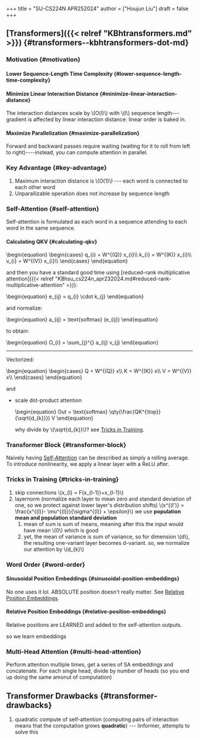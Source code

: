 +++
title = "SU-CS224N APR252024"
author = ["Houjun Liu"]
draft = false
+++

## [Transformers]({{< relref "KBhtransformers.md" >}}) {#transformers--kbhtransformers-dot-md}


### Motivation {#motivation}


#### Lower Sequence-Length Time Complexity {#lower-sequence-length-time-complexity}


#### Minimize Linear Interaction Distance {#minimize-linear-interaction-distance}

The interaction distances scale by \\(O(l)\\) with \\(l\\) sequence length---gradient is affected by linear interaction distance: linear order is baked in.


#### Maximize Parallelization {#maximize-parallelization}

Forward and backward passes require waiting (waiting for it to roll from left to right)----instead, you can compute attention in parallel.


### Key Advantage {#key-advantage}

1.  Maximum interaction distance is \\(O(1)\\) --- each word is connected to each other word
2.  Unparallizable operation does not increase by sequence length


### Self-Attention {#self-attention}

Self-attention is formulated as each word in a sequence attending to each word in the same sequence.


#### Calculating QKV {#calculating-qkv}

\begin{equation}
\begin{cases}
q\_{i} = W^{(Q)} x\_{i}\\\\
k\_{i} = W^{(K)} x\_{i}\\\\
v\_{i} = W^{(V)} x\_{i}\\\\
\end{cases}
\end{equation}

and then you have a standard good time using [reduced-rank multiplicative attention]({{< relref "KBhsu_cs224n_apr232024.md#reduced-rank-multiplicative-attention" >}}):

\begin{equation}
e\_{ij} = q\_{i} \cdot k\_{j}
\end{equation}

and normalize:

\begin{equation}
a\_{ij} = \text{softmax} (e\_{ij})
\end{equation}

to obtain:

\begin{equation}
O\_{i} = \sum\_{j}^{} a\_{ij} v\_{j}
\end{equation}

---

Vectorized:

\begin{equation}
\begin{cases}
Q = W^{(Q)} x\\\\
K = W^{(K)} x\\\\
V = W^{(V)} x\\\\
\end{cases}
\end{equation}

and

<!--list-separator-->

-  scale dot-product attention

    \begin{equation}
    Out = \text{softmax} \qty(\frac{QK^{\top}}{\sqrt{d\_{k}}}) V
    \end{equation}

    why divide by \\(\sqrt{d\_{k}}\\)? see [Tricks in Training](#tricks-in-training).


### Transformer Block {#transformer-block}

Naively having [Self-Attention](#self-attention) can be described as simply a rolling average. To introduce nonlinearity, we apply a linear layer with a ReLU after.


### Tricks in Training {#tricks-in-training}

1.  skip connections \\(x\_{l} = F(x\_{l-1})+x\_{l-1}\\)
2.  layernorm (normalize each layer to mean zero and standard deviation of one, so we protect against lower layer's distribution shifts) \\(x^{(l')} = \frac{x^{(l)}- \mu^{(l)}}{\sigma^{(l)} + \epsilon}\\) we use **population mean and population standard deviation**
    1.  mean of sum is sum of means, meaning after this the input would have mean \\(0\\) which is good
    2.  yet, the mean of variance is sum of variance, so for dimension \\(d\\), the resulting one-variant layer becomes d-variant. so, we normalize our attention by \\(d\_{k}\\)


### Word Order {#word-order}


#### Sinusoidal Position Embeddings {#sinusoidal-position-embeddings}

No one uses it lol. ABSOLUTE position doesn't really matter. See [Relative Position Embeddings](#relative-position-embeddings).


#### Relative Position Embeddings {#relative-position-embeddings}

Relative positions are LEARNED and added to the self-attention outputs.

so we learn embeddings


### Multi-Head Attention {#multi-head-attention}

Perform attention multiple times, get a series of SA embeddings and concatenate. For each single head, divide by number of heads (so you end up doing the same amonut of computation)


## Transformer Drawbacks {#transformer-drawbacks}

1.  quadratic compute of self-attention (computing pairs of interaction means that the computation grows **quadratic**) --- linformer, attempts to solve this
